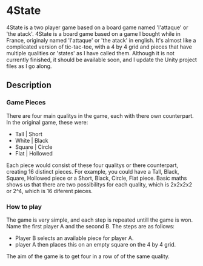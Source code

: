 # 4State

4State is a two player game based on a board game named 'l'attaque' or 'the atack'.
4State is a board game based on a game I bought while in France,
originaly named 'l'attaque' or 'the atack' in english.
It's almost like a complicated version of tic-tac-toe,
with a 4 by 4 grid and pieces that have multiple qualities or 'states' as I have called them.
Although it is not currently finished, it should be available soon,
and I update the Unity project files as I go along.

## Description

### Game Pieces

There are four main qualitys in the game, each with there own counterpart.
In the original game, these were:

- Tall | Short
- White | Black
- Square | Circle
- Flat | Hollowed

Each piece would consist of these four qualitys or there counterpart,
creating 16 distinct pieces. For example, you could have a Tall, Black,
Square, Hollowed piece or a Short, Black, Circle, Flat piece. Basic maths shows
us that there are two possibilitys for each quality, which is 2x2x2x2 or 2^4,
which is 16 diferent pieces.

### How to play

The game is very simple, and each step is repeated untill the game is won.
Name the first player A and the second B.
The steps are as follows:

- Player B selects an available piece for player A.
- player A then places this on an empty square on the 4 by 4 grid.

The aim of the game is to get four in a row of of the same quality.
